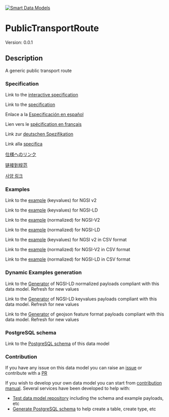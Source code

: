 [![Smart Data Models](https://smartdatamodels.org/wp-content/uploads/2022/01/SmartDataModels_logo.png "Logo")](https://smartdatamodels.org)
# PublicTransportRoute
Version: 0.0.1

## Description 

A generic public transport route
### Specification

Link to the [interactive specification](https://swagger.lab.fiware.org/?url=https://smart-data-models.github.io/dataModel.UrbanMobility/PublicTransportRoute/swagger.yaml)

Link to the [specification](https://github.com/smart-data-models/dataModel.UrbanMobility/blob/master/PublicTransportRoute/doc/spec.md)

Enlace a la [Especificación en español](https://github.com/smart-data-models/dataModel.UrbanMobility/blob/master/PublicTransportRoute/doc/spec_ES.md)

Lien vers le [spécification en français](https://github.com/smart-data-models/dataModel.UrbanMobility/blob/master/PublicTransportRoute/doc/spec_FR.md)

Link zur [deutschen Spezifikation](https://github.com/smart-data-models/dataModel.UrbanMobility/blob/master/PublicTransportRoute/doc/spec_DE.md)

Link alla [specifica](https://github.com/smart-data-models/dataModel.UrbanMobility/blob/master/PublicTransportRoute/doc/spec_IT.md)

[仕様へのリンク](https://github.com/smart-data-models/dataModel.UrbanMobility/blob/master/PublicTransportRoute/doc/spec_JA.md)

[链接到规范](https://github.com/smart-data-models/dataModel.UrbanMobility/blob/master/PublicTransportRoute/doc/spec_ZH.md)

[사양 링크](https://github.com/smart-data-models/dataModel.UrbanMobility/blob/master/PublicTransportRoute/doc/spec_KO.md)
### Examples

Link to the [example](https://smart-data-models.github.io/dataModel.UrbanMobility/PublicTransportRoute/examples/example.json) (keyvalues) for NGSI v2

Link to the [example](https://smart-data-models.github.io/dataModel.UrbanMobility/PublicTransportRoute/examples/example.jsonld) (keyvalues) for NGSI-LD

Link to the [example](https://smart-data-models.github.io/dataModel.UrbanMobility/PublicTransportRoute/examples/example-normalized.json) (normalized) for NGSI-V2

Link to the [example](https://smart-data-models.github.io/dataModel.UrbanMobility/PublicTransportRoute/examples/example-normalized.jsonld) (normalized) for NGSI-LD

Link to the [example](https://github.com/smart-data-models/dataModel.UrbanMobility/blob/master/PublicTransportRoute/examples/example.json.csv) (keyvalues) for NGSI v2 in CSV format

Link to the [example](https://github.com/smart-data-models/dataModel.UrbanMobility/blob/master/PublicTransportRoute/examples/example-normalized.json.csv) (normalized) for NGSI-V2 in CSV format

Link to the [example](https://github.com/smart-data-models/dataModel.UrbanMobility/blob/master/PublicTransportRoute/examples/example-normalized.jsonld.csv) (normalized) for NGSI-LD in CSV format
### Dynamic Examples generation

Link to the [Generator](https://smartdatamodels.org/extra/ngsi-ld_generator.php?schemaUrl=https://raw.githubusercontent.com/smart-data-models/dataModel.UrbanMobility/master/PublicTransportRoute/schema.json&email=info@smartdatamodels.org) of NGSI-LD normalized payloads compliant with this data model. Refresh for new values

Link to the [Generator](https://smartdatamodels.org/extra/ngsi-ld_generator_keyvalues.php?schemaUrl=https://raw.githubusercontent.com/smart-data-models/dataModel.UrbanMobility/master/PublicTransportRoute/schema.json&email=info@smartdatamodels.org) of NGSI-LD keyvalues payloads compliant with this data model. Refresh for new values

Link to the [Generator](https://smartdatamodels.org/extra/geojson_features_generator.php?schemaUrl=https://raw.githubusercontent.com/smart-data-models/dataModel.UrbanMobility/master/PublicTransportRoute/schema.json&email=info@smartdatamodels.org) of geojson feature format payloads compliant with this data model. Refresh for new values
### PostgreSQL schema

Link to the [PostgreSQL schema](https://github.com/smart-data-models/dataModel.UrbanMobility/blob/master/PublicTransportRoute/schema.sql) of this data model
### Contribution

 If you have any issue on this data model you can raise an [issue](https://github.com/smart-data-models/dataModel.UrbanMobility/issues)  or contribute with a [PR](https://github.com/smart-data-models/dataModel.UrbanMobility/pulls)

 If you wish to develop your own data model you can start from [contribution manual](https://bit.ly/contribution_manual). Several services have been developed to help with: 
 - [Test data model repository](https://smartdatamodels.org/index.php/data-models-contribution-api/) including the schema and example payloads, etc
 - [Generate PostgreSQL schema](https://smartdatamodels.org/index.php/sql-service/) to help create a table, create type, etc